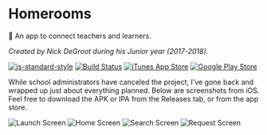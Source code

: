 # Homerooms
:school: An app to connect teachers and learners.

*Created by Nick DeGroot during his Junior year (2017-2018).*

[![js-standard-style](https://img.shields.io/badge/code%20style-standard-brightgreen.svg?style=flat)](http://standardjs.com/)
[![Build Status](https://app.bitrise.io/app/ae770ab7a73d23c7/status.svg?token=Z_exzYDArNYYvHDaCKZNaQ&branch=master)](https://app.bitrise.io/app/ae770ab7a73d23c7)
[![iTunes App Store](https://img.shields.io/itunes/v/1376916514.svg)](https://itunes.apple.com/us/app/homeroom-lohs-seminars/id1376916514)
[![Google Play Store](https://img.shields.io/badge/google%20play%20store-v1.2.0-blue.svg)](https://play.google.com/store/apps/details?id=com.nbdeg.homeroom&pcampaignid=MKT-Other-global-all-co-prtnr-py-PartBadge-Mar2515-1)

While school administrators have canceled the project, I've gone back and wrapped up just about everything planned. Below are screenshots from iOS. Feel free to download the APK or IPA from the Releases tab, or from the app store.

![Launch Screen](.github/iOSLaunch.jpg)
![Home Screen](.github/iOSHome.jpg)
![Search Screen](.github/iOSSearch.jpg)
![Request Screen](.github/iOSRequest.jpg)

